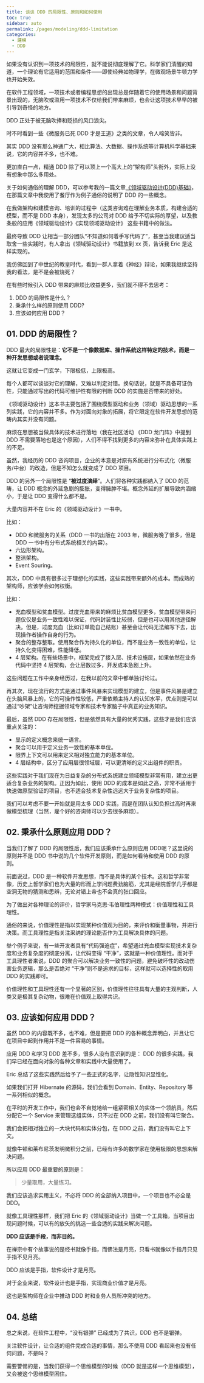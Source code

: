 ```yaml
---
title: 谈谈 DDD 的局限性、原则和如何使用
toc: true
sidebar: auto
permalink: /pages/modeling/ddd-limitation
categories: 
  - 建模
  - DDD
---
```


如果没有认识到一项技术的局限性，就不能说彻底理解了它。科学家们清醒的知道，一个理论有它适用的范围和条件——即使经典如物理学，在微观场景牛顿力学也开始失效。

在软件工程领域，一项技术或者编程思想的出现总是伴随着它的使用场景和问题背景出现的，无脑吹或滥用一项技术不仅给我们带来麻烦，也会让这项技术早早的被引导到奇怪的地方。

DDD 正处于被无脑吹捧和贬损的风口浪尖。

时不时看到一些《微服务已死 DDD 才是王道》之类的文章，令人啼笑皆非。

其实 DDD 没有那么神通广大，相比算法、大数据、操作系统等计算机科学基础来说，它的内容并不多，也不难。

更加直白一点，精通 DDD 除了可以顶上一个高大上的“架构师”头衔外，实际上没有想象中那么多用处。 

关于如何通俗的理解 DDD，可以参考我的一篇文章[《领域驱动设计(DDD)基础》](https://mp.weixin.qq.com/s/0wYE_vp2Z2bpmZfOymsdQw)，在那篇文章中我使用了餐厅作为例子通俗的说明了 DDD 的一些概念。

在我做架构和建模咨询、培训的过程中（这类咨询难在理解业务本质，构建合适的模型，而不是 DDD 本身），发现太多的公司对 DDD 给予不切实际的厚望，以及教条般的应用《领域驱动设计》《实现领域驱动设计》 这些书籍中的做法。

最终导致 DDD 让相当一部分团队“不知道如何着手写代码了”，甚至当我建议适当取舍一些实践时，有人拿出《领域驱动设计》书籍放到 xx 页，告诉我 Eric 是这样实现的。

我仿佛回到了中世纪的教皇时代，看到一群人拿着《神经》辩论，如果我继续坚持我的看法，是不是会被烧死？

在有些时候引入 DDD 带来的麻烦比收益更多，我们就不得不去思考：

1. DDD 的局限性是什么？
2. 秉承什么样的原则使用 DDD? 
3. 应该如何应用 DDD？

## 01. DDD 的局限性？

DDD 最大的局限性是：**它不是一个像数据库、操作系统这样特定的技术，而是一种开发思想或者说理念。**

这就让它变成一门玄学，下限极低，上限极高。

每个人都可以谈谈对它的理解，又难以判定对错。换句话说，就是不具备可证伪性，只能通过写出的代码可维护性有限的判断 DDD 的实施是否带来的好处。

《领域驱动设计》这本书主要包括了围绕模型驱动和业务（领域）驱动思想的一系列实践，它的内容并不多。作为对面向对象的拓展，将它限定在软件开发思想的范畴内其实并没有问题。

麻烦在思想被当做具体的技术进行落地（我在社区活动 《DDD 龙门阵》中提到 DDD 不需要落地也是这个原因），人们不得不找到更多的内容来弥补在具体实践上的不足。

虽然，我经历的 DDD 咨询项目，企业的本意是对原有系统进行分布式化（微服务/中台）的改造，但是不知怎么就变成了 DDD 项目。

DDD 的另外一个局限性是 “**被过度演绎**”。人们将各种实践都纳入了 DDD 的范畴，让 DDD 概念的外延急剧的膨胀，变得臃肿不堪。概念外延的扩展导致内涵缩小，于是让 DDD 变得什么都不是。

大量内容并不在 Eric 的《领域驱动设计》一书中。

比如：

- DDD 和微服务的关系（DDD 一书的出版在 2003 年，微服务晚了很多，但是 DDD 一书中有分布式系统相关的内容）。
- 六边形架构。
- 整洁架构。
- Event Souring。

其次，DDD 中具有很多过于理想化的实践，这些实践带来额外的成本。而成熟的架构师，应该学会如何权衡。

比如：

- 充血模型和贫血模型。过度充血带来的麻烦比贫血模型更多，贫血模型带来问题仅仅是业务一致性难以保证，代码封装性比较弱，但是也可以用其他途径解决。但是，过度充血（比如订单能自己结账）甚至会让代码无法编写下去，出现操作者操作自身的行为。
- 聚合的整存整取。使用聚合作为持久化的单位，而不是业务一致性的单位，让持久化变得困难，性能降低。
- 4 层架构。在有些场景中，框架完成了接入层、技术设施层，如果依然在业务代码中坚持 4 层架构，会让层数过多，开发成本急剧上升。

这些问题在工作中亲身经历过，在我以前的文章中都单独讨论过。

再其次，现在流行的方式是通过事件风暴来实现模型的建立，但是事件风暴是建立在头脑风暴上的，它的可操作性较低，严重依赖主持人的认知水平，优点则是可以通过“吵架”让咨询师挖掘领域专家和技术专家脑子中真正的业务知识。

最后，虽然 DDD 存在局限性，但是依然具有大量的优秀实践，这些才是我们应该重点关注的：

- 显示的定义概念来统一语言。
- 聚合可以用于定义业务一致性的基本单位。
- 限界上下文可以用来定义相对独立能力的基本单位。
- 4 层结构中，区分了应用层很领域层，可以更清晰的定义出组件的职责。

这些实践对于我们现在为日益复杂的分布式系统建立领域模型非常有用，建立出更适合复杂业务的架构。正因为如此，使用 DDD 的成本是如此之高，非常不适用于快速做原型验证的项目，也不适合技术复杂性远远大于业务复杂性的项目。

我们可以考虑不要一开始就是用太多 DDD 实践，而是在团队认知负担过高时再来做模型梳理（当然，雇个好的咨询师可以少去很多麻烦）。

## 02. 秉承什么原则应用 DDD？

当我们了解了 DDD 的局限性后，我们应该秉承什么原则应用 DDD呢？这里说的原则并不是 DDD 书中说的几个软件开发原则，而是如何看待和使用 DDD 的原则。

前面说过，DDD 是一种软件开发思想，而不是具体的某个技术。这和哲学非常像，历史上哲学家们也为大量的形而上学问题费劲脑筋，尤其是经院哲学几乎都是空洞无物的猜测和思辨，无论对错上帝也不会真的张口回应。

为了做出对各种理论的评价，哲学家马克思·韦伯理性两种模式：价值理性和工具理性。

通俗的来说，价值理性是指以实现某种价值观为目的，来评价和衡量事物，并进行决策。而工具理性是指关注采纳的理论能否作为工具解决具体的问题。

举个例子来说，有一些开发者具有“代码强迫症”，希望通过充血模型实现技术复杂度和业务复杂度的彻底分离，让代码变得 “干净”，这就是一种价值理性。而对于工具理性者来说，DDD 的聚合可以解决业务一致性的问题，避免破坏性的改动伤害业务逻辑，那么是否绝对 “干净”则不是追求的目标，这样就可以选择性的取用 DDD 的实践即可。

价值理性和工具理性还有一个显著的区别，价值理性往往具有大量的主观判断，人类又是极其复杂动物，很难在价值观上取得共识。

## 03. 应该如何应用 DDD？

虽然 DDD 的内容既不多，也不难，但是要把 DDD 的各种概念弄明白，并且让它在项目中起到作用并不是一件容易的事情。

应用 DDD 和学习 DDD 差不多，很多人没有意识到的是： DDD 的很多实践，我们早已经在面向对象的各种文章和实践中大量使用了。

Eric 总结了这些实践然后给予了一些正式的名字，让隐性知识显性化。

如果我们打开 Hibernate 的源码，我们会看到 Domain、Entity、Repository 等一系列相似的概念。

在平时的开发工作中，我们也会不自觉地给一组紧密相关的实体一个领航员，然后分配它一个 Service 来管理这组实体，只不过在 DDD 之前，我们没有叫它聚合。

我们会把相对独立的一大块代码和实体分包，在 DDD 之前，我们没有叫它上下文。

就像牛顿和莱布尼茨发明微积分之前，已经有许多的数学家在使用极限的思想来解决问题。

所以应用 DDD 最重要的原则是：

> 少量取用，大量练习。

我们应该追求实用主义，不必将 DDD 的全部纳入项目中，一个项目也不必全是 DDD。

就像工具理性那样，我们把 Eric 的《领域驱动设计》当做一个工具箱，当项目出现问题时候，可以有的放矢的挑选一些合适的实践来解决问题。

**DDD 应该是手段，而非目的。**

在禅宗中有个故事说的是经书就像手指，而佛法是月亮，只看书就像以手指月只见手指不见月亮。

DDD 应该是手指，软件设计才是月亮。

对于企业来说，软件设计也是手指，实现商业价值才是月亮。

这也是架构师在企业中推动 DDD 时和业务人员所冲突的地方。

## 04. 总结

总之来说，在软件工程中，“没有银弹” 已经成为了共识，DDD 也不是银弹。

关注软件设计，让合适的组件完成合适的事情，那么不使用 DDD 看起来也没有任何问题，不是吗？

需要警惕的是，当我们获得一个思维模型的时候（DDD 就是这样一个思维模型），又会被这个思维模型困住。